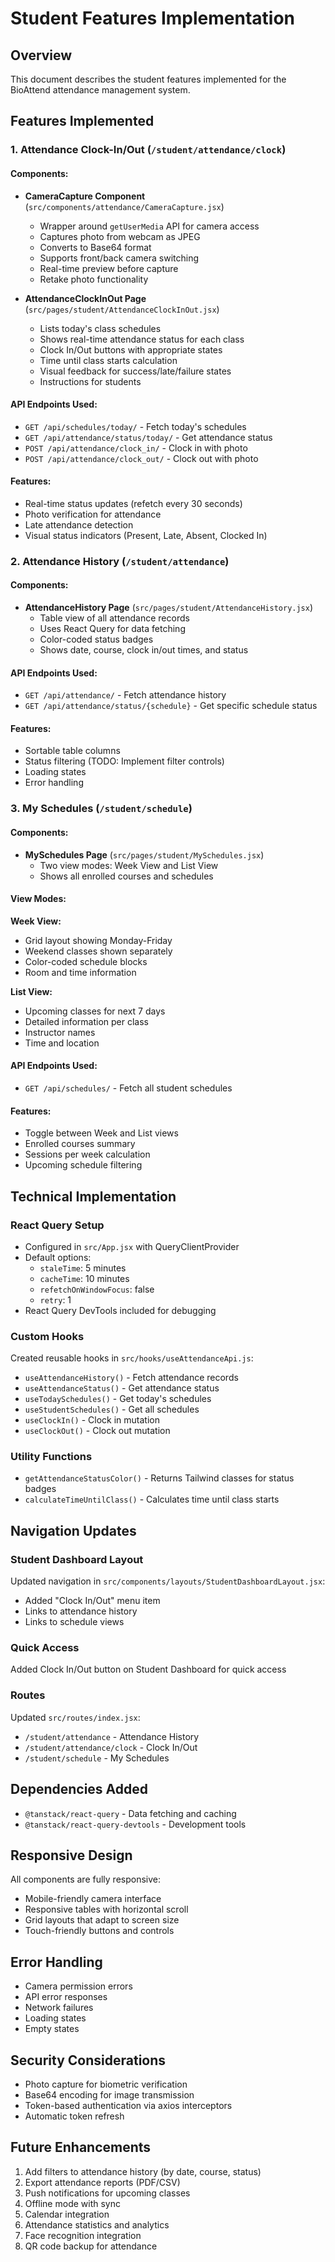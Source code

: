 # Student Features Implementation

## Overview
This document describes the student features implemented for the BioAttend attendance management system.

## Features Implemented

### 1. Attendance Clock-In/Out (`/student/attendance/clock`)

#### Components:
- **CameraCapture Component** (`src/components/attendance/CameraCapture.jsx`)
  - Wrapper around `getUserMedia` API for camera access
  - Captures photo from webcam as JPEG
  - Converts to Base64 format
  - Supports front/back camera switching
  - Real-time preview before capture
  - Retake photo functionality

- **AttendanceClockInOut Page** (`src/pages/student/AttendanceClockInOut.jsx`)
  - Lists today's class schedules
  - Shows real-time attendance status for each class
  - Clock In/Out buttons with appropriate states
  - Time until class starts calculation
  - Visual feedback for success/late/failure states
  - Instructions for students

#### API Endpoints Used:
- `GET /api/schedules/today/` - Fetch today's schedules
- `GET /api/attendance/status/today/` - Get attendance status
- `POST /api/attendance/clock_in/` - Clock in with photo
- `POST /api/attendance/clock_out/` - Clock out with photo

#### Features:
- Real-time status updates (refetch every 30 seconds)
- Photo verification for attendance
- Late attendance detection
- Visual status indicators (Present, Late, Absent, Clocked In)

### 2. Attendance History (`/student/attendance`)

#### Components:
- **AttendanceHistory Page** (`src/pages/student/AttendanceHistory.jsx`)
  - Table view of all attendance records
  - Uses React Query for data fetching
  - Color-coded status badges
  - Shows date, course, clock in/out times, and status

#### API Endpoints Used:
- `GET /api/attendance/` - Fetch attendance history
- `GET /api/attendance/status/{schedule}` - Get specific schedule status

#### Features:
- Sortable table columns
- Status filtering (TODO: Implement filter controls)
- Loading states
- Error handling

### 3. My Schedules (`/student/schedule`)

#### Components:
- **MySchedules Page** (`src/pages/student/MySchedules.jsx`)
  - Two view modes: Week View and List View
  - Shows all enrolled courses and schedules

#### View Modes:

**Week View:**
- Grid layout showing Monday-Friday
- Weekend classes shown separately
- Color-coded schedule blocks
- Room and time information

**List View:**
- Upcoming classes for next 7 days
- Detailed information per class
- Instructor names
- Time and location

#### API Endpoints Used:
- `GET /api/schedules/` - Fetch all student schedules

#### Features:
- Toggle between Week and List views
- Enrolled courses summary
- Sessions per week calculation
- Upcoming schedule filtering

## Technical Implementation

### React Query Setup
- Configured in `src/App.jsx` with QueryClientProvider
- Default options:
  - `staleTime`: 5 minutes
  - `cacheTime`: 10 minutes
  - `refetchOnWindowFocus`: false
  - `retry`: 1
- React Query DevTools included for debugging

### Custom Hooks
Created reusable hooks in `src/hooks/useAttendanceApi.js`:
- `useAttendanceHistory()` - Fetch attendance records
- `useAttendanceStatus()` - Get attendance status
- `useTodaySchedules()` - Get today's schedules
- `useStudentSchedules()` - Get all schedules
- `useClockIn()` - Clock in mutation
- `useClockOut()` - Clock out mutation

### Utility Functions
- `getAttendanceStatusColor()` - Returns Tailwind classes for status badges
- `calculateTimeUntilClass()` - Calculates time until class starts

## Navigation Updates

### Student Dashboard Layout
Updated navigation in `src/components/layouts/StudentDashboardLayout.jsx`:
- Added "Clock In/Out" menu item
- Links to attendance history
- Links to schedule views

### Quick Access
Added Clock In/Out button on Student Dashboard for quick access

### Routes
Updated `src/routes/index.jsx`:
- `/student/attendance` - Attendance History
- `/student/attendance/clock` - Clock In/Out
- `/student/schedule` - My Schedules

## Dependencies Added
- `@tanstack/react-query` - Data fetching and caching
- `@tanstack/react-query-devtools` - Development tools

## Responsive Design
All components are fully responsive:
- Mobile-friendly camera interface
- Responsive tables with horizontal scroll
- Grid layouts that adapt to screen size
- Touch-friendly buttons and controls

## Error Handling
- Camera permission errors
- API error responses
- Network failures
- Loading states
- Empty states

## Security Considerations
- Photo capture for biometric verification
- Base64 encoding for image transmission
- Token-based authentication via axios interceptors
- Automatic token refresh

## Future Enhancements
1. Add filters to attendance history (by date, course, status)
2. Export attendance reports (PDF/CSV)
3. Push notifications for upcoming classes
4. Offline mode with sync
5. Calendar integration
6. Attendance statistics and analytics
7. Face recognition integration
8. QR code backup for attendance
